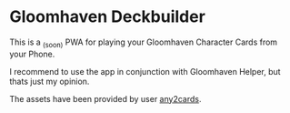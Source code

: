 # Gloomhaven Deckbuilder

This is a <sub>(soon)</sub> PWA for playing your Gloomhaven Character Cards from your Phone.

I recommend to use the app in conjunction with Gloomhaven Helper, but thats just my opinion.

The assets have been provided by user [any2cards](https://github.com/any2cards).